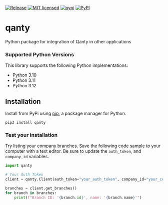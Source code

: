 [![Release](https://github.com/grupodyd/python-qanty/actions/workflows/python-publish.yml/badge.svg)](https://github.com/grupodyd/python-qanty/actions/workflows/python-publish.yml)
[![MIT licensed](https://img.shields.io/badge/license-MIT-blue.svg)](./LICENSE)
[![pypi](https://badge.fury.io/py/qanty.svg)](https://pypi.org/project/qanty/)
[![PyPI](https://img.shields.io/pypi/pyversions/qanty.svg)](https://pypi.python.org/pypi/qanty)
# qanty
Python package for integration of Qanty in other applications

### Supported Python Versions

This library supports the following Python implementations:

- Python 3.10
- Python 3.11
- Python 3.12

## Installation

Install from PyPi using [pip](https://pip.pypa.io/en/latest/), a
package manager for Python.

```shell
pip3 install qanty
```

### Test your installation

Try listing your company branches. Save the following code sample to your computer with a text editor. Be sure to update the `auth_token`, and `company_id` variables.

```python
import qanty

# Your Auth Token
client = qanty.Client(auth_token="your_auth_token", company_id="your_company_id")

branches = client.get_branches()
for branch in branches:
    print(f"Branch ID: '{branch.id}', name: '{branch.name}'")
```
